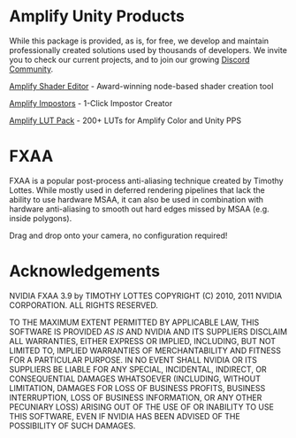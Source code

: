 # Amplify Unity Products

  While this package is provided, as is, for free, we develop and maintain professionally 
  created solutions used by thousands of developers. We invite you to check our current 
  projects, and to join our growing [Discord Community](https://discord.gg/SbNs7zK).
  
  [Amplify Shader Editor](https://assetstore.unity.com/packages/tools/visual-scripting/amplify-shader-editor-68570?aid=1011lPwI&pubref=GitHub) - Award-winning node-based shader creation tool
 
  [Amplify Impostors](https://assetstore.unity.com/packages/tools/utilities/amplify-impostors-beta-119877?aid=1011lPwI&pubref=GitHub) - 1-Click Impostor Creator
 
  [Amplify LUT Pack](https://assetstore.unity.com/packages/vfx/shaders/fullscreen-camera-effects/amplify-lut-pack-50070?aid=1011lPwI&pubref=GitHub) - 200+ LUTs for Amplify Color and Unity PPS
 
# FXAA

  FXAA is a popular post-process anti-aliasing technique created by Timothy Lottes. 
  While mostly used in deferred rendering pipelines that lack the ability to use 
  hardware MSAA, it can also be used in combination with hardware anti-aliasing to 
  smooth out hard edges missed by MSAA (e.g. inside polygons).

  Drag and drop onto your camera, no configuration required!
  
# Acknowledgements

  NVIDIA FXAA 3.9 by TIMOTHY LOTTES
  COPYRIGHT (C) 2010, 2011 NVIDIA CORPORATION. ALL RIGHTS RESERVED.

  TO THE MAXIMUM EXTENT PERMITTED BY APPLICABLE LAW, THIS SOFTWARE IS PROVIDED 
  *AS IS* AND NVIDIA AND ITS SUPPLIERS DISCLAIM ALL WARRANTIES, EITHER EXPRESS 
  OR IMPLIED, INCLUDING, BUT NOT LIMITED TO, IMPLIED WARRANTIES OF 
  MERCHANTABILITY AND FITNESS FOR A PARTICULAR PURPOSE. IN NO EVENT SHALL NVIDIA 
  OR ITS SUPPLIERS BE LIABLE FOR ANY SPECIAL, INCIDENTAL, INDIRECT, OR 
  CONSEQUENTIAL DAMAGES WHATSOEVER (INCLUDING, WITHOUT LIMITATION, DAMAGES FOR 
  LOSS OF BUSINESS PROFITS, BUSINESS INTERRUPTION, LOSS OF BUSINESS INFORMATION, 
  OR ANY OTHER PECUNIARY LOSS) ARISING OUT OF THE USE OF OR INABILITY TO USE 
  THIS SOFTWARE, EVEN IF NVIDIA HAS BEEN ADVISED OF THE POSSIBILITY OF SUCH 
  DAMAGES.
